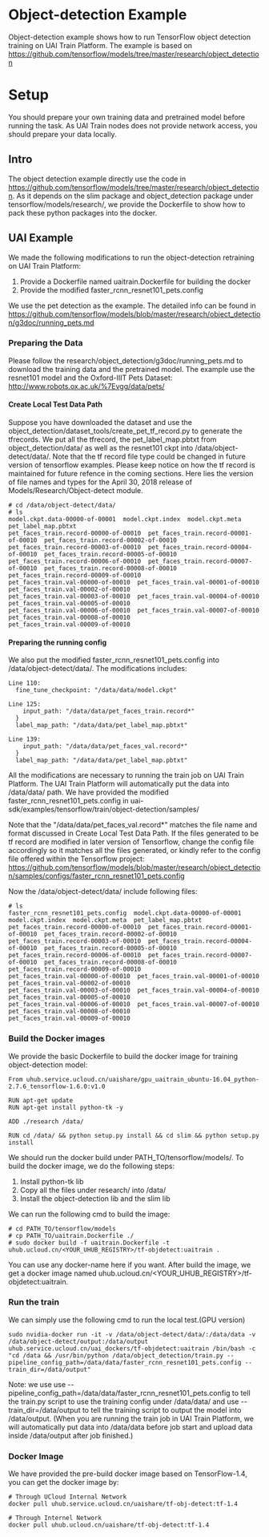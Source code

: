 # Object-detection Example
Object-detection example shows how to run TensorFlow object detection training on UAI Train Platform. The example is based on https://github.com/tensorflow/models/tree/master/research/object_detection

# Setup
You should prepare your own training data and pretrained model before running the task. As UAI Train nodes does not provide network access, you should prepare your data locally.

## Intro
The object detection example directly use the code in https://github.com/tensorflow/models/tree/master/research/object_detection. As it depends on the slim package and object\_detection package under tensorflow/models/research/, we provide the Dockerfile to show how to pack these python packages into the docker.

## UAI Example
We made the following modifications to run the object-detection retraining on UAI Train Platform:

1. Provide a Dockerfile named uaitrain.Dockerfile for building the docker
2. Provide the modified faster\_rcnn\_resnet101\_pets.config

We use the pet detection as the example. The detailed info can be found in https://github.com/tensorflow/models/blob/master/research/object_detection/g3doc/running_pets.md

### Preparing the Data
Please follow the research/object\_detection/g3doc/running\_pets.md to download the training data and the pretrained model. 
The example use the resnet101 model and the Oxford-IIIT Pets Dataset:
http://www.robots.ox.ac.uk/%7Evgg/data/pets/

#### Create Local Test Data Path
Suppose you have downloaded the dataset and use the object\_detection/dataset\_tools/create\_pet\_tf\_record.py to generate the tfrecords. We put all the tfrecord, the pet\_label\_map.pbtxt from object\_detection/data/ as well as the resnet101 ckpt into /data/object-detect/data/.
Note that the tf record file type could be changed in future version of tensorflow examples. Please keep notice on how the tf record is maintained for future refence in the coming sections. Here lies the version of file names and types for the April 30, 2018 release of Models/Research/Object-detect module.

    # cd /data/object-detect/data/
    # ls
    model.ckpt.data-00000-of-00001  model.ckpt.index  model.ckpt.meta  pet_label_map.pbtxt  
    pet_faces_train.record-00000-of-00010  pet_faces_train.record-00001-of-00010  pet_faces_train.record-00002-of-00010
    pet_faces_train.record-00003-of-00010  pet_faces_train.record-00004-of-00010  pet_faces_train.record-00005-of-00010
    pet_faces_train.record-00006-of-00010  pet_faces_train.record-00007-of-00010  pet_faces_train.record-00008-of-00010
    pet_faces_train.record-00009-of-00010
    pet_faces_train.val-00000-of-00010  pet_faces_train.val-00001-of-00010  pet_faces_train.val-00002-of-00010
    pet_faces_train.val-00003-of-00010  pet_faces_train.val-00004-of-00010  pet_faces_train.val-00005-of-00010
    pet_faces_train.val-00006-of-00010  pet_faces_train.val-00007-of-00010  pet_faces_train.val-00008-of-00010
    pet_faces_train.val-00009-of-00010

#### Preparing the running config
We also put the modified faster\_rcnn\_resnet101\_pets.config into /data/object-detect/data/. The modifications includes:

    Line 110:
      fine_tune_checkpoint: "/data/data/model.ckpt"
      
    Line 125:
        input_path: "/data/data/pet_faces_train.record*"
      }
      label_map_path: "/data/data/pet_label_map.pbtxt"
    
    Line 139:
        input_path: "/data/data/pet_faces_val.record*"
      }
      label_map_path: "/data/data/pet_label_map.pbtxt"
      
All the modifications are necessary to running the train job on UAI Train Platform. The UAI Train Platform will automatically put the data into /data/data/ path. We have provided the modified faster\_rcnn\_resnet101\_pets.config in uai-sdk/examples/tensorflow/train/object-detection/samples/

Note that the "/data/data/pet_faces_val.record*" matches the file name and format discussed in Create Local Test Data Path. If the files generated to be tf record are modified in later version of Tensorflow, change the config file accordingly so it matches all the files generated, or kindly refer to the config file offered within the Tensorflow project:
https://github.com/tensorflow/models/blob/master/research/object_detection/samples/configs/faster_rcnn_resnet101_pets.config

Now the /data/object-detect/data/ include following files:

    # ls
    faster_rcnn_resnet101_pets.config  model.ckpt.data-00000-of-00001  model.ckpt.index  model.ckpt.meta  pet_label_map.pbtxt
    pet_faces_train.record-00000-of-00010  pet_faces_train.record-00001-of-00010  pet_faces_train.record-00002-of-00010
    pet_faces_train.record-00003-of-00010  pet_faces_train.record-00004-of-00010  pet_faces_train.record-00005-of-00010
    pet_faces_train.record-00006-of-00010  pet_faces_train.record-00007-of-00010  pet_faces_train.record-00008-of-00010
    pet_faces_train.record-00009-of-00010
    pet_faces_train.val-00000-of-00010  pet_faces_train.val-00001-of-00010  pet_faces_train.val-00002-of-00010
    pet_faces_train.val-00003-of-00010  pet_faces_train.val-00004-of-00010  pet_faces_train.val-00005-of-00010
    pet_faces_train.val-00006-of-00010  pet_faces_train.val-00007-of-00010  pet_faces_train.val-00008-of-00010
    pet_faces_train.val-00009-of-00010
    

### Build the Docker images
We provide the basic Dockerfile to build the docker image for training object-detection model:

    From uhub.service.ucloud.cn/uaishare/gpu_uaitrain_ubuntu-16.04_python-2.7.6_tensorflow-1.6.0:v1.0

    RUN apt-get update
    RUN apt-get install python-tk -y

    ADD ./research /data/

    RUN cd /data/ && python setup.py install && cd slim && python setup.py install


We should run the docker build under PATH\_TO/tensorflow/models/. To build the docker image, we do the following steps:

1. Install python-tk lib
2. Copy all the files under research/ into /data/
3. Install the object-detection lib and the slim lib

We can run the following cmd to build the image:

    # cd PATH_TO/tensorflow/models
    # cp PATH_TO/uaitrain.Dockerfile ./
    # sudo docker build -f uaitrain.Dockerfile -t uhub.ucloud.cn/<YOUR_UHUB_REGISTRY>/tf-objdetect:uaitrain .
    
You can use any docker-name here if you want. After build the image, we get a docker image named uhub.ucloud.cn/<YOUR_UHUB_REGISTRY>/tf-objdetect:uaitrain.

### Run the train
We can simply use the following cmd to run the local test.(GPU version)

    sudo nvidia-docker run -it -v /data/object-detect/data/:/data/data -v /data/object-detect/output:/data/output uhub.service.ucloud.cn/uai_dockers/tf-objdetect:uaitrain /bin/bash -c "cd /data && /usr/bin/python /data/object_detection/train.py --pipeline_config_path=/data/data/faster_rcnn_resnet101_pets.config --train_dir=/data/output"
    
Note: we use use --pipeline\_config\_path=/data/data/faster\_rcnn\_resnet101\_pets.config to tell the train.py script to use the training config under /data/data/ and use --train\_dir=/data/output to tell the training script to output the model into /data/output. (When you are running the train job in UAI Train Platform, we will automatically put data into /data/data before job start and upload data inside /data/output after job finished.)

### Docker Image
We have provided the pre-build docker image based on TensorFlow-1.4, you can get the docker image by:

    # Through UCloud Internal Network
    docker pull uhub.service.ucloud.cn/uaishare/tf-obj-detect:tf-1.4

    # Through Internel Network
    docker pull uhub.ucloud.cn/uaishare/tf-obj-detect:tf-1.4
